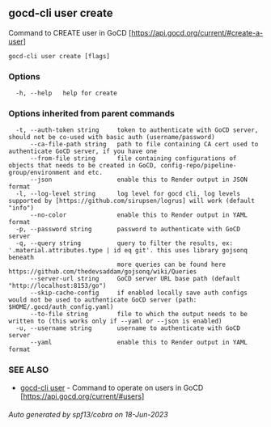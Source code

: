 ## gocd-cli user create

Command to CREATE user in GoCD [https://api.gocd.org/current/#create-a-user]

```
gocd-cli user create [flags]
```

### Options

```
  -h, --help   help for create
```

### Options inherited from parent commands

```
  -t, --auth-token string     token to authenticate with GoCD server, should not be co-used with basic auth (username/password)
      --ca-file-path string   path to file containing CA cert used to authenticate GoCD server, if you have one
      --from-file string      file containing configurations of objects that needs to be created in GoCD, config-repo/pipeline-group/environment and etc.
      --json                  enable this to Render output in JSON format
  -l, --log-level string      log level for gocd cli, log levels supported by [https://github.com/sirupsen/logrus] will work (default "info")
      --no-color              enable this to Render output in YAML format
  -p, --password string       password to authenticate with GoCD server
  -q, --query string          query to filter the results, ex: '.material.attributes.type | id eq git'. this uses library gojsonq beneath
                              more queries can be found here https://github.com/thedevsaddam/gojsonq/wiki/Queries
      --server-url string     GoCD server URL base path (default "http://localhost:8153/go")
      --skip-cache-config     if enabled locally save auth configs would not be used to authenticate GoCD server (path: $HOME/.gocd/auth_config.yaml)
      --to-file string        file to which the output needs to be written to (this works only if --yaml or --json is enabled)
  -u, --username string       username to authenticate with GoCD server
      --yaml                  enable this to Render output in YAML format
```

### SEE ALSO

* [gocd-cli user](gocd-cli_user.md)	 - Command to operate on users in GoCD [https://api.gocd.org/current/#users]

###### Auto generated by spf13/cobra on 18-Jun-2023
